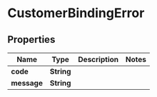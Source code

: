 # CustomerBindingError

## Properties
Name | Type | Description | Notes
------------ | ------------- | ------------- | -------------
**code** | **String** |  | 
**message** | **String** |  | 
